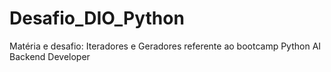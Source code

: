 # Desafio_DIO_Python
Matéria e desafio: Iteradores e Geradores referente ao bootcamp Python AI Backend Developer
